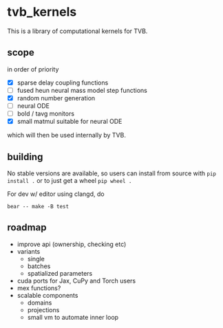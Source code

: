 # tvb_kernels

This is a library of computational kernels for TVB.

## scope

in order of priority

- [x] sparse delay coupling functions
- [ ] fused heun neural mass model step functions
- [x] random number generation
- [ ] neural ODE
- [ ] bold / tavg monitors
- [x] small matmul suitable for neural ODE

which will then be used internally by TVB.

## building

No stable versions are available, so users can install from
source with `pip install .` or to just get a wheel `pip wheel .`

For dev w/ editor using clangd, do
```
bear -- make -B test
```
 
## roadmap

- improve api (ownership, checking etc)
- variants
  - single
  - batches
  - spatialized parameters
- cuda ports for Jax, CuPy and Torch users 
- mex functions?
- scalable components
  - domains
  - projections
  - small vm to automate inner loop
